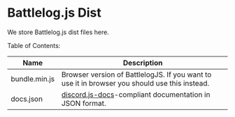 # Battlelog.js Dist

We store Battlelog.js dist files here.

Table of Contents:

| Name      | Description                                                                                            |
| --------- | ------------------------------------------------------------------------------------------------------ |
| bundle.min.js | Browser version of BattlelogJS. If you want to use it in browser you should use this instead.          |
| docs.json | [discord.js-docs](https://github.com/TeeSeal/discord.js-docs/)-compliant documentation in JSON format. |

